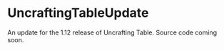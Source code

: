 # UncraftingTableUpdate
An update for the 1.12 release of Uncrafting Table.
Source code coming soon.
